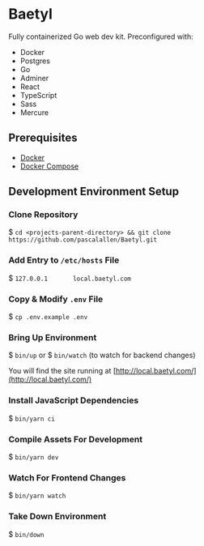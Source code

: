 # Baetyl

Fully containerized Go web dev kit. Preconfigured with:

- Docker
- Postgres
- Go
- Adminer
- React
- TypeScript
- Sass
- Mercure

## Prerequisites

- [Docker](https://www.docker.com/)
- [Docker Compose](https://docs.docker.com/compose/)

## Development Environment Setup

### Clone Repository

$ `cd <projects-parent-directory> && git clone https://github.com/pascalallen/Baetyl.git`

### Add Entry to `/etc/hosts` File

$ `127.0.0.1       local.baetyl.com`

### Copy & Modify `.env` File

$ `cp .env.example .env`

### Bring Up Environment

$ `bin/up` or $ `bin/watch` (to watch for backend changes)

You will find the site running at [http://local.baetyl.com/](http://local.baetyl.com/)

### Install JavaScript Dependencies

$ `bin/yarn ci`

### Compile Assets For Development

$ `bin/yarn dev`

### Watch For Frontend Changes

$ `bin/yarn watch`

### Take Down Environment

$ `bin/down`
